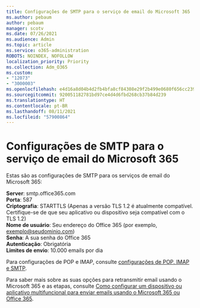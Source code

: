 ```yaml
---
title: Configurações de SMTP para o serviço de email do Microsoft 365
ms.author: pebaum
author: pebaum
manager: scotv
ms.date: 07/26/2021
ms.audience: Admin
ms.topic: article
ms.service: o365-administration
ROBOTS: NOINDEX, NOFOLLOW
localization_priority: Priority
ms.collection: Adm_O365
ms.custom:
- "12073"
- "3000003"
ms.openlocfilehash: e4d16a8d04b4d2fb4bfa8cf84308e29f2b499e0680f656cc239411d06e5b077c
ms.sourcegitcommit: 920051182781bd97ce4d4d6fbd268cb37b84d239
ms.translationtype: HT
ms.contentlocale: pt-BR
ms.lasthandoff: 08/11/2021
ms.locfileid: "57900864"
---
```

# <a name="smtp-settings-for-the-microsoft-365-mail-service"></a>Configurações de SMTP para o serviço de email do Microsoft 365

Estas são as configurações de SMTP para os serviços de email do Microsoft 365:

**Server**: smtp.office365.com </br>
**Porta**: 587 </br>
**Criptografia**: STARTTLS (Apenas a versão TLS 1.2 é atualmente compatível. Certifique-se de que seu aplicativo ou dispositivo seja compatível com o TLS 1.2) </br>
**Nome de usuário**: Seu endereço do Office 365 (por exemplo, exemplo@seudominio.com) </br>
**Senha**: A sua senha do Office 365 </br>
**Autenticação**: Obrigatória </br>
**Limites de envio**: 10.000 emails por dia </br>

Para configurações de POP e IMAP, consulte [configurações de POP, IMAP e SMTP](https://support.microsoft.com/office/pop-imap-and-smtp-settings-8361e398-8af4-4e97-b147-6c6c4ac95353).
 
Para saber mais sobre as suas opções para retransmitir email usando o Microsoft 365 e as etapas, consulte [Como configurar um dispositivo ou aplicativo multifuncional para enviar emails usando o Microsoft 365 ou Office 365](https://docs.microsoft.com/exchange/mail-flow-best-practices/how-to-set-up-a-multifunction-device-or-application-to-send-email-using-microsoft-365-or-office-365).
